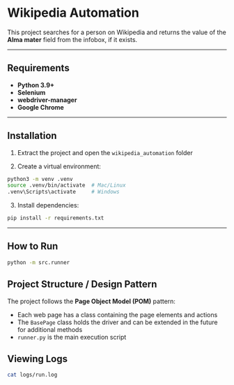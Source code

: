 # Wikipedia Automation

This project searches for a person on Wikipedia and returns the value of the **Alma mater** field from the infobox, if it exists.

---

## Requirements

* **Python 3.9+**
* **Selenium**
* **webdriver-manager**
* **Google Chrome**

---

## Installation

1. Extract the project and open the `wikipedia_automation` folder

2. Create a virtual environment:

```bash
python3 -m venv .venv
source .venv/bin/activate  # Mac/Linux
.venv\Scripts\activate     # Windows
```

3. Install dependencies:

```bash
pip install -r requirements.txt
```

---

## How to Run

```bash
python -m src.runner
```

## Project Structure / Design Pattern

The project follows the **Page Object Model (POM)** pattern:

* Each web page has a class containing the page elements and actions
* The `BasePage` class holds the driver and can be extended in the future for additional methods
* `runner.py` is the main execution script

## Viewing Logs

```bash
cat logs/run.log
```
